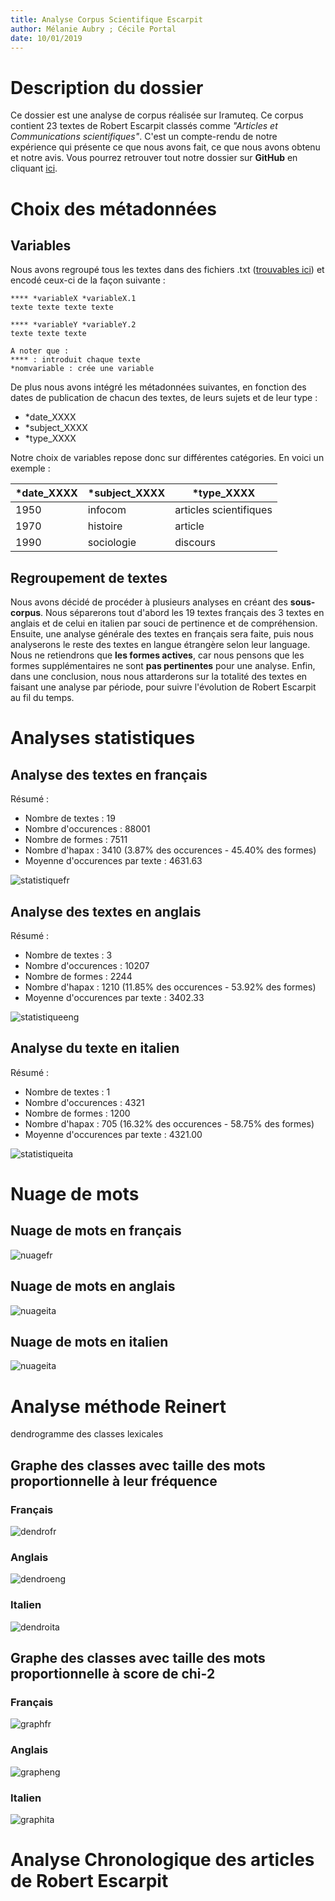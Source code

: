 ```yaml
---
title: Analyse Corpus Scientifique Escarpit
author: Mélanie Aubry ; Cécile Portal
date: 10/01/2019
---
```


# Description du dossier

Ce dossier est une analyse de corpus réalisée sur Iramuteq. Ce corpus contient 23 textes de Robert Escarpit classés comme *"Articles et Communications scientifiques"*. C'est un compte-rendu de notre expérience qui présente ce que nous avons fait, ce que nous avons obtenu et notre avis. Vous pourrez retrouver tout notre dossier sur __GitHub__ en cliquant [ici](https://github.com/belzepaf/Analyse_Corpus_Scientifique_Escarpit).

# Choix des métadonnées

## Variables

Nous avons regroupé tous les textes dans des fichiers .txt ([trouvables ici]()) et encodé ceux-ci de la façon suivante :

~~~~
**** *variableX *variableX.1
texte texte texte texte

**** *variableY *variableY.2
texte texte texte

A noter que :
**** : introduit chaque texte
*nomvariable : crée une variable
~~~~
De plus nous avons intégré les métadonnées suivantes, en fonction des dates de publication de chacun des textes, de leurs sujets et de leur type : 
* *date_XXXX
* *subject_XXXX
* *type_XXXX

Notre choix de variables repose donc sur différentes catégories. En voici un exemple :

| *date_XXXX      | *subject_XXXX     | *type_XXXX      |
| -------------| -------------| -------------|
| 1950         | infocom      | articles scientifiques      |
| 1970        | histoire       | article       |
| 1990      | sociologie      | discours    |


## Regroupement de textes

Nous avons décidé de procéder à plusieurs analyses en créant des __sous-corpus__. Nous séparerons tout d'abord les 19 textes français des 3 textes en anglais et de celui en italien par souci de pertinence et de compréhension. Ensuite, une analyse générale des textes en français sera faite, puis nous analyserons le reste des textes en langue étrangère selon leur language. Nous ne retiendrons que __les formes actives__, car nous pensons que les formes supplémentaires ne sont __pas pertinentes__ pour une analyse. Enfin, dans une conclusion, nous nous attarderons sur la totalité des textes en faisant une analyse par période, pour suivre l'évolution de Robert Escarpit au fil du temps. 

# Analyses statistiques

## Analyse des textes en français

Résumé :
* Nombre de textes : 19
* Nombre d'occurences : 88001
* Nombre de formes : 7511
* Nombre d'hapax : 3410 (3.87% des occurences - 45.40% des formes)
* Moyenne d'occurences par texte : 4631.63

![statistiquefr](https://github.com/belzepaf/Analyse_Corpus_Scientifique_Escarpit/blob/master/images/fr/stats.png)

## Analyse des textes en anglais

Résumé :
* Nombre de textes : 3
* Nombre d'occurences : 10207
* Nombre de formes : 2244
* Nombre d'hapax : 1210 (11.85% des occurences - 53.92% des formes)
* Moyenne d'occurences par texte : 3402.33

![statistiqueeng](https://github.com/belzepaf/Analyse_Corpus_Scientifique_Escarpit/blob/master/images/eng/zipf.png)

## Analyse du texte en italien

Résumé :
* Nombre de textes : 1
* Nombre d'occurences : 4321
* Nombre de formes : 1200
* Nombre d'hapax : 705 (16.32% des occurences - 58.75% des formes)
* Moyenne d'occurences par texte : 4321.00

![statistiqueita](https://github.com/belzepaf/Analyse_Corpus_Scientifique_Escarpit/blob/master/images/ita/zipf.png)

# Nuage de mots

## Nuage de mots en français

![nuagefr](https://github.com/belzepaf/Analyse_Corpus_Scientifique_Escarpit/blob/master/images/fr/nuage.png)

## Nuage de mots en anglais

![nuageita](https://github.com/belzepaf/Analyse_Corpus_Scientifique_Escarpit/blob/master/images/eng/nuage_1.png)

## Nuage de mots en italien

![nuageita](https://github.com/belzepaf/Analyse_Corpus_Scientifique_Escarpit/blob/master/images/ita/nuage_1.png)

# Analyse méthode Reinert

dendrogramme des classes lexicales

## Graphe des classes avec taille des mots proportionnelle à leur fréquence

### Français

![dendrofr]()

### Anglais

![dendroeng](https://github.com/belzepaf/Analyse_Corpus_Scientifique_Escarpit/blob/master/images/eng/dendrogramme_1.png)

### Italien

![dendroita](https://github.com/belzepaf/Analyse_Corpus_Scientifique_Escarpit/blob/master/images/ita/dendrogramme_1.png)

## Graphe des classes avec taille des mots proportionnelle à score de chi-2

### Français

![graphfr]()

### Anglais

![grapheng](https://github.com/belzepaf/Analyse_Corpus_Scientifique_Escarpit/blob/master/images/eng/AFC2DL.png)

### Italien

![graphita](https://github.com/belzepaf/Analyse_Corpus_Scientifique_Escarpit/blob/master/images/ita/AFC2DL.png)

# Analyse Chronologique des articles de Robert Escarpit
